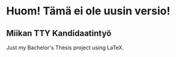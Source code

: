 # Huom! Tämä ei ole uusin versio!
## Miikan TTY Kandidaatintyö

Just my Bachelor's Thesis project using LaTeX.
